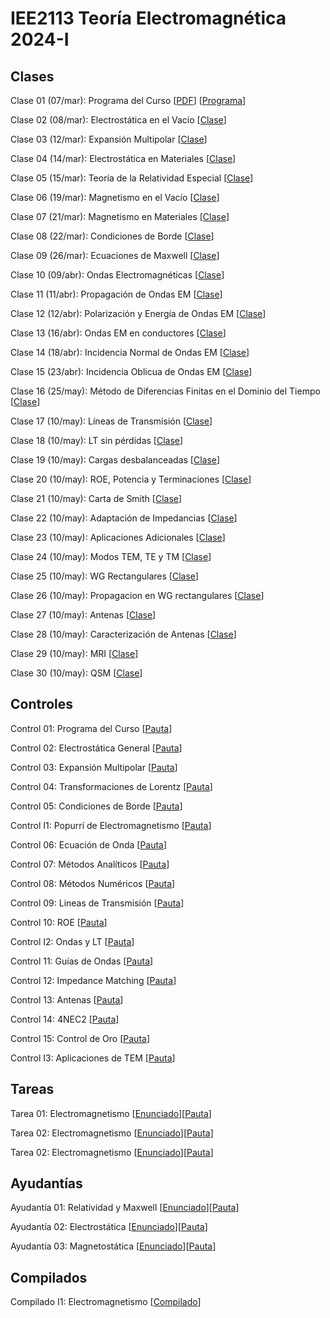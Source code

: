 # IEE2113 Teoría Electromagnética 2024-I

## Clases
Clase 01 (07/mar): Programa del Curso 
[[PDF](https://github.com/jisilva8/IEE2113_2024_01/blob/main/Clases/Clase01-Programa.pdf)]
[[Programa](https://github.com/jisilva8/IEE2113_2024_01/blob/main/Administrativo/programa_curso_v1.pdf)]

Clase 02 (08/mar): Electrostática en el Vacío 
[[Clase](https://github.com/jisilva8/IEE2113_2024_01/blob/main/Clases/Clase02-ElectroEnVacio.pdf)]

Clase 03 (12/mar): Expansión Multipolar 
[[Clase](https://github.com/jisilva8/IEE2113_2024_01/blob/main/Clases/Clase03-ExpansionMultipolar.pdf)]

Clase 04 (14/mar): Electrostática en Materiales 
[[Clase](https://github.com/jisilva8/IEE2113_2024_01/blob/main/Clases/Clase04-ElectroEnMateriales.pdf)]

Clase 05 (15/mar): Teoría de la Relatividad Especial 
[[Clase](https://github.com/jisilva8/IEE2113_2024_01/blob/main/Clases/Clase05-RelatividadEspecial.pdf)]

Clase 06 (19/mar): Magnetismo en el Vacío
[[Clase](https://github.com/jisilva8/IEE2113_2024_01/blob/main/Clases/Clase06-MagnetoEnVacio.pdf)]

Clase 07 (21/mar): Magnetismo en Materiales
[[Clase](https://github.com/jisilva8/IEE2113_2024_01/blob/main/Clases/Clase07-MagnetoEnMateriales.pdf)]

Clase 08 (22/mar): Condiciones de Borde [[Clase](https://github.com/jisilva8/IEE2113_2024_01/blob/main/Clases/Clase08-CondicionesDeBorde.pdf)]

Clase 09 (26/mar): Ecuaciones de Maxwell
[[Clase](https://github.com/jisilva8/IEE2113_2024_01/blob/main/Clases/Clase09-EcuacionesDeMaxwell.pdf)]

Clase 10 (09/abr): Ondas Electromagnéticas [[Clase](https://github.com/jisilva8/IEE2113_2024_01/blob/main/Clases/Clase10-OndasEM.pdf)]

Clase 11 (11/abr): Propagación de Ondas EM [[Clase](https://github.com/jisilva8/IEE2113_2024_01/blob/main/Clases/Clase11-PropagacionOndasEM.pdf)]

Clase 12 (12/abr): Polarización y Energía de Ondas EM [[Clase](https://github.com/jisilva8/IEE2113_2024_01/blob/main/Clases/Clase12-PolarizacionEnergiaOndasEM.pdf)]

Clase 13 (16/abr): Ondas EM en conductores [[Clase](https://github.com/jisilva8/IEE2113_2024_01/blob/main/Clases/Clase13-OndasEMConductores.pdf)]

Clase 14 (18/abr): Incidencia Normal de Ondas EM [[Clase](https://github.com/jisilva8/IEE2113_2024_01/blob/main/Clases/Clase14-IncidenciaNormal.pdf)]

Clase 15 (23/abr): Incidencia Oblicua de Ondas EM [[Clase](https://github.com/jisilva8/IEE2113_2024_01/blob/main/Clases/Clase15-IncidenciaOblicua.pdf)]

Clase 16 (25/may): Método de Diferencias Finitas en el Dominio del Tiempo [[Clase](https://github.com/jisilva8/IEE2113_2024_01/blob/main/Clases/Clase16-DiferenciasFinitas.pdf)]

Clase 17 (10/may): Líneas de Transmisión [[Clase](https://github.com/jisilva8/IEE2113_2024_01/blob/main/Clases/Clase17-IntroLineasdeTransmision.pdf)]

Clase 18 (10/may): LT sin pérdidas [[Clase](https://github.com/jisilva8/IEE2113_2024_01/blob/main/Clases/Clase18-LTsinPerdidas.pdf)]

Clase 19 (10/may): Cargas desbalanceadas [[Clase](https://github.com/jisilva8/IEE2113_2024_01/blob/main/Clases/Clase19-CargasDesbalanceadas.pdf)]

Clase 20 (10/may): ROE, Potencia y Terminaciones [[Clase](https://github.com/jisilva8/IEE2113_2024_01/blob/main/Clases/Clase20-ROEPotenciaTerminaciones.pdf)]

Clase 21 (10/may): Carta de Smith [[Clase](https://github.com/jisilva8/IEE2113_2024_01/blob/main/Clases/Clase21-CartaSmith.pdf)]

Clase 22 (10/may): Adaptación de Impedancias [[Clase](https://github.com/jisilva8/IEE2113_2024_01/blob/main/Clases/Clase22-AdaptacionImpedancias.pdf)]

Clase 23 (10/may): Aplicaciones Adicionales [[Clase](https://github.com/jisilva8/IEE2113_2024_01/blob/main/Clases/Clase23-AplicacionesAdicionales.pdf)]

Clase 24 (10/may): Modos TEM, TE y TM [[Clase](https://github.com/jisilva8/IEE2113_2024_01/blob/main/Clases/Clase24-ModosTEMTETM.pdf)]

Clase 25 (10/may): WG Rectangulares [[Clase](https://github.com/jisilva8/IEE2113_2024_01/blob/main/Clases/Clase25-GuiasRectangularesTEMTETM.pdf)]

Clase 26 (10/may): Propagacion en WG rectangulares [[Clase](https://github.com/jisilva8/IEE2113_2024_01/blob/main/Clases/Clase26-GuiasRectangularesPropagacion.pdf)]

Clase 27 (10/may): Antenas [[Clase](https://github.com/jisilva8/IEE2113_2024_01/blob/main/Clases/Clase27-IntroAntenas.pdf)]

Clase 28 (10/may): Caracterización de Antenas [[Clase](https://github.com/jisilva8/IEE2113_2024_01/blob/main/Clases/Clase28-CaractAntenas.pdf)]

Clase 29 (10/may): MRI [[Clase](https://github.com/jisilva8/IEE2113_2024_01/blob/main/Clases/Clase29-MRI.pdf)]

Clase 30 (10/may): QSM [[Clase](https://github.com/jisilva8/IEE2113_2024_01/blob/main/Clases/Clase30-QSM.pdf)]


## Controles
Control 01: Programa del Curso 
[[Pauta](https://github.com/jisilva8/IEE2113_2024_01/blob/main/Controles/control_01-pauta.pdf)]

Control 02: Electrostática General
[[Pauta](https://github.com/jisilva8/IEE2113_2024_01/blob/main/Controles/control_02-pauta.pdf)]

Control 03: Expansión Multipolar
[[Pauta](https://github.com/jisilva8/IEE2113_2024_01/blob/main/Controles/control_03-pauta.pdf)]

Control 04: Transformaciones de Lorentz
[[Pauta](https://github.com/jisilva8/IEE2113_2024_01/blob/main/Controles/control_04-pauta.pdf)]

Control 05: Condiciones de Borde
[[Pauta](https://github.com/jisilva8/IEE2113_2024_01/blob/main/Controles/control_05-pauta.pdf)]

Control I1: Popurrí de Electromagnetismo
[[Pauta](https://github.com/jisilva8/IEE2113_2024_01/blob/main/Controles/control_i1_pauta.pdf)]

Control 06: Ecuación de Onda
[[Pauta](https://github.com/jisilva8/IEE2113_2024_01/blob/main/Controles/control_06-pauta.pdf)]

Control 07: Métodos Analíticos
[[Pauta](https://github.com/jisilva8/IEE2113_2024_01/blob/main/Controles/control_07-pauta.pdf)]

Control 08: Métodos Numéricos
[[Pauta](https://github.com/jisilva8/IEE2113_2024_01/blob/main/Controles/control_08-pauta.pdf)]

Control 09: Lineas de Transmisión
[[Pauta](https://github.com/jisilva8/IEE2113_2024_01/blob/main/Controles/control_09-pauta.pdf)]

Control 10: ROE
[[Pauta](https://github.com/jisilva8/IEE2113_2024_01/blob/main/Controles/control_10-pauta.pdf)]

Control I2: Ondas y LT
[[Pauta](https://github.com/jisilva8/IEE2113_2024_01/blob/main/Controles/control_i2-pauta.pdf)]

Control 11: Guías de Ondas
[[Pauta](https://github.com/jisilva8/IEE2113_2024_01/blob/main/Controles/control_11-pauta.pdf)]

Control 12: Impedance Matching
[[Pauta](https://github.com/jisilva8/IEE2113_2024_01/blob/main/Controles/control_12-pauta.pdf)]

Control 13: Antenas
[[Pauta](https://github.com/jisilva8/IEE2113_2024_01/blob/main/Controles/control_13-pauta.pdf)]

Control 14: 4NEC2
[[Pauta](https://github.com/jisilva8/IEE2113_2024_01/blob/main/Controles/control_14-pauta.pdf)]

Control 15: Control de Oro
[[Pauta](https://github.com/jisilva8/IEE2113_2024_01/blob/main/Controles/control_15-pauta.pdf)]

Control I3: Aplicaciones de TEM
[[Pauta](https://github.com/jisilva8/IEE2113_2024_01/blob/main/Controles/control_i3-pauta.pdf)]


## Tareas
Tarea 01: Electromagnetismo [[Enunciado](https://github.com/jisilva8/IEE2113_2024_01/blob/main/Tareas/Tarea_01.pdf)][[Pauta](https://github.com/jisilva8/IEE2113_2024_01/blob/main/Tareas/Tarea_01-pauta.pdf)]

Tarea 02: Electromagnetismo [[Enunciado](https://github.com/jisilva8/IEE2113_2024_01/blob/main/Tareas/Tarea_02.pdf)][[Pauta](https://github.com/jisilva8/IEE2113_2024_01/blob/main/Tareas/Tarea_02-pauta.pdf)]

Tarea 02: Electromagnetismo [[Enunciado](https://github.com/jisilva8/IEE2113_2024_01/blob/main/Tareas/Tarea_03.pdf)][[Pauta](https://github.com/jisilva8/IEE2113_2024_01/blob/main/Tareas/Tarea_03-pauta.pdf)]


## Ayudantías
Ayudantía 01: Relatividad y Maxwell [[Enunciado](https://github.com/jisilva8/IEE2113_2024_01/blob/main/Ayudantias/Ayudantia01.pdf)][[Pauta](https://github.com/jisilva8/IEE2113_2024_01/blob/main/Ayudantias/Ayudantia01-PAUTA.pdf)]

Ayudantía 02: Electrostática [[Enunciado](https://github.com/jisilva8/IEE2113_2024_01/blob/main/Ayudantias/Ayudantia02.pdf)][[Pauta](https://github.com/jisilva8/IEE2113_2024_01/blob/main/Ayudantias/Ayudantia02-PAUTA.pdf)]

Ayudantía 03: Magnetostática [[Enunciado](https://github.com/jisilva8/IEE2113_2024_01/blob/main/Ayudantias/Ayudantia03.pdf)][[Pauta](https://github.com/jisilva8/IEE2113_2024_01/blob/main/Ayudantias/Ayudantia03-PAUTA.pdf)]


## Compilados
Compilado I1: Electromagnetismo [[Compilado](https://github.com/jisilva8/IEE2113_2024_01/blob/main/Compilados/CompiladoI01.pdf)]
